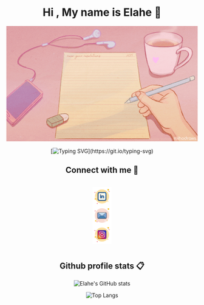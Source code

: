 <div align="center">
<h1> Hi , My name is Elahe 👋</h1>
<img src="./image/pink_desk.gif">
  
<p>
  
[![Typing SVG](https://readme-typing-svg.demolab.com?font=Fira+Code&size=18&duration=2000&pause=1000&center=true&vCenter=true&multiline=true&width=1000&height=200&lines=Hello%2C+I'm+Elahe%2C+a+21-year-old+individual+with+a+passion+for+front-end+programming.+;+I+have+a+background+in+computer+science+and+have+dedicated+my+academic+journey+to+this+field.;+My+fascination+with+computer+software+and+programming+has+been+a+driving+force+in+my+life%2C+;inspiring+me+to+pursue+a+career+in+the+world+of+technology.;I+am+enthusiastic+about+creating+user-friendly+and+visually+appealing+interfaces%2C+;+and+I'm+constantly+exploring+new+techniques+and+technologies+to+improve+my+skills;+in+front-end+development.)](https://git.io/typing-svg)


</p>
<!-- <h2>My skills 🎯🧠</h2> -->

<h2>Connect with me 🔗</h2>

<div style="display:flex;justify-content:center">

<a style="display:flex;justify-content:center" href="https://www.linkedin.com/in/elahe-mahmoodi/"><img src="./image/linkedin.png"></a><a style="display:flex;justify-content:center" href="mailto:elahemahmoodi81@gmail.com"><img src="./image/email.png"></a><a style="display:flex;justify-content:center" href="https://www.instagram.com/_ieler"><img src="./image/instagram.png"></a>

</div>

<h2>Github profile stats 📋</h2>

![Elahe's GitHub stats](https://github-readme-stats.vercel.app/api?username=ElaheMahmoodi&show_icons=true&theme=radical&bg_color=90deg,E36348,BD596B,99518D&title_color=A9FEF7)

![Top Langs](https://github-readme-stats.vercel.app/api/top-langs/?username=ElaheMahmoodi&layout=compact&title_color=A9FEF7&icon_color=FFE400&bg_color=90deg,E36348,BD596B,99518D&text_color=A9FEF7&border_color=ffffff&card_width=320)

<!--
**ElaheMahmoodi/ElaheMahmoodi** is a ✨ _special_ ✨ repository because its `README.md` (this file) appears on your GitHub profile.

Here are some ideas to get you started:

- 🔭 I’m currently working on ...
- 🌱 I’m currently learning ...
- 👯 I’m looking to collaborate on ...
- 🤔 I’m looking for help with ...
- 💬 Ask me about ...
- 📫 How to reach me: ...
- 😄 Pronouns: ...
- ⚡ Fun fact: ...
-->
</div>
